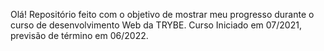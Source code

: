 Olá!
Repositório feito com  o objetivo de mostrar meu progresso durante o curso de desenvolvimento Web da TRYBE.
Curso Iniciado em 07/2021, previsão de término em 06/2022.
